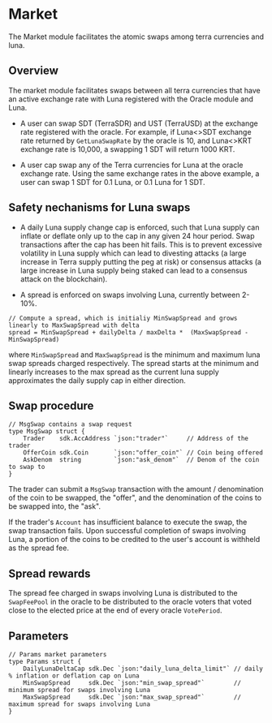 # Market

The Market module facilitates the atomic swaps among terra currencies and luna. 

## Overview

The market module facilitates swaps between all terra currencies that have an active exchange rate with Luna registered with the Oracle module and Luna. 

- A user can swap SDT (TerraSDR) and UST (TerraUSD) at the exchange rate registered with the oracle. For example, if Luna<>SDT exchange rate returned by `GetLunaSwapRate` by the oracle is 10, and Luna<>KRT exchange rate is 10,000, a swapping 1 SDT will return 1000 KRT.  

- A user cap swap any of the Terra currencies for Luna at the oracle exchange rate. Using the same exchange rates in the above example, a user can swap 1 SDT for 0.1 Luna, or 0.1 Luna for 1 SDT. 

## Safety nechanisms for Luna swaps

- A daily Luna supply change cap is enforced, such that Luna supply can inflate or deflate only up to the cap in any given 24 hour period. Swap transactions after the cap has been hit fails. This is to prevent excessive volatility in Luna supply which can lead to divesting attacks (a large increase in Terra supply putting the peg at risk) or consensus attacks (a large increase in Luna supply being staked can lead to a consensus attack on the blockchain). 

- A spread is enforced on swaps involving Luna, currently between 2-10%. 
```
// Compute a spread, which is initialiy MinSwapSpread and grows linearly to MaxSwapSpread with delta
spread = MinSwapSpread + dailyDelta / maxDelta *  (MaxSwapSpread - MinSwapSpread)
```
where `MinSwapSpread` and `MaxSwapSpread` is the minimum and maximum luna swap spreads charged respectively. The spread starts at the minimum and linearly increases to the max spread as the current luna supply approximates the daily supply cap in either direction. 

## Swap procedure

```golang
// MsgSwap contains a swap request
type MsgSwap struct {
	Trader    sdk.AccAddress `json:"trader"`     // Address of the trader
	OfferCoin sdk.Coin       `json:"offer_coin"` // Coin being offered
	AskDenom  string         `json:"ask_denom"`  // Denom of the coin to swap to
}
```
The trader can submit a `MsgSwap` transaction with the amount / denomination of the coin to be swapped, the "offer", and the denomination of the coins to be swapped into, the "ask". 

If the trader's `Account` has insufficient balance to execute the swap, the swap transaction fails. Upon successful completion of swaps involving Luna, a portion of the coins to be credited to the user's account is withheld as the spread fee. 

## Spread rewards

The spread fee charged in swaps involving Luna is distributed to the `SwapFeePool` in the oracle to be distributed to the oracle voters that voted close to the elected price at the end of every oracle `VotePeriod`. 

## Parameters

```golang
// Params market parameters
type Params struct {
	DailyLunaDeltaCap sdk.Dec `json:"daily_luna_delta_limit"` // daily % inflation or deflation cap on Luna
	MinSwapSpread     sdk.Dec `json:"min_swap_spread"`        // minimum spread for swaps involving Luna
	MaxSwapSpread     sdk.Dec `json:"max_swap_spread"`        // maximum spread for swaps involving Luna
}
```